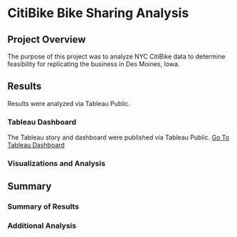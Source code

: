 # CitiBike Bike Sharing Analysis

## Project Overview
The purpose of this project was to analyze NYC CitiBike data to determine feasibility for replicating the business in Des Moines, Iowa. 

## Results
Results were analyzed via Tableau Public. 
### Tableau Dashboard
The Tableau story and dashboard were published via Tableau Public. [Go To Tableau Dashboard](https://public.tableau.com/shared/DZKTX9YSY?:display_count=n&:origin=viz_share_link)

### Visualizations and Analysis

## Summary
### Summary of Results
### Additional Analysis
